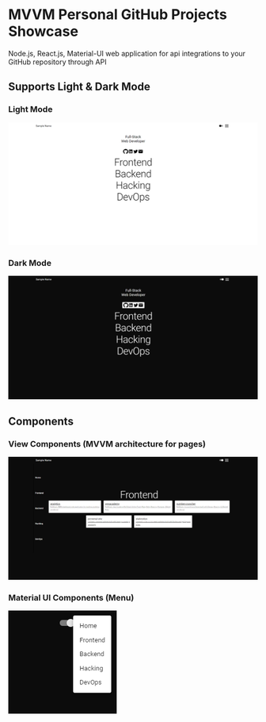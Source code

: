 # MVVM Personal GitHub Projects Showcase

Node.js, React.js, Material-UI web application for api integrations to your GitHub repository through API

## Supports Light & Dark Mode
### Light Mode
![alt text](https://github.com/Rangyia/readme-resources/blob/master/projects/personal-site/main-light-mode.png)

### Dark Mode
![alt text](https://github.com/Rangyia/readme-resources/blob/master/projects/personal-site/main-dark-mode.png)

## Components
### View Components (MVVM architecture for pages)
![alt text](https://github.com/Rangyia/readme-resources/blob/master/projects/personal-site/frontend-dark-mode.png)

### Material UI Components (Menu)
![alt text](https://github.com/Rangyia/readme-resources/blob/master/projects/personal-site/menu-dark-mode.PNG)
